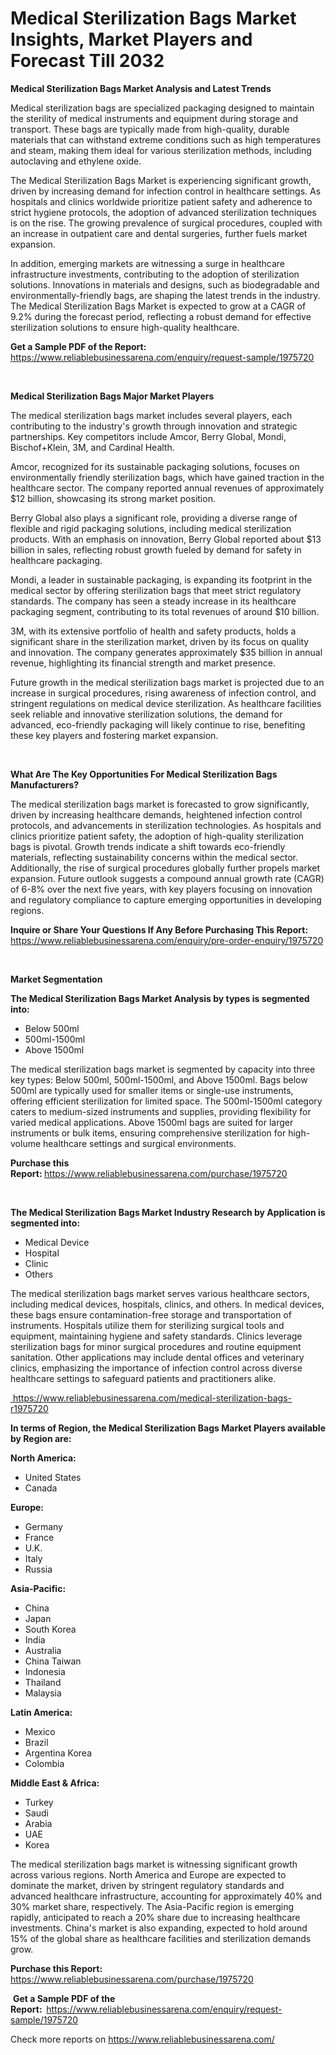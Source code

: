 <p><h1>Medical Sterilization Bags Market Insights, Market Players and Forecast Till 2032</h1></p><p><strong>Medical Sterilization Bags Market Analysis and Latest Trends</strong></p>
<p><p>Medical sterilization bags are specialized packaging designed to maintain the sterility of medical instruments and equipment during storage and transport. These bags are typically made from high-quality, durable materials that can withstand extreme conditions such as high temperatures and steam, making them ideal for various sterilization methods, including autoclaving and ethylene oxide.</p><p>The Medical Sterilization Bags Market is experiencing significant growth, driven by increasing demand for infection control in healthcare settings. As hospitals and clinics worldwide prioritize patient safety and adherence to strict hygiene protocols, the adoption of advanced sterilization techniques is on the rise. The growing prevalence of surgical procedures, coupled with an increase in outpatient care and dental surgeries, further fuels market expansion.</p><p>In addition, emerging markets are witnessing a surge in healthcare infrastructure investments, contributing to the adoption of sterilization solutions. Innovations in materials and designs, such as biodegradable and environmentally-friendly bags, are shaping the latest trends in the industry. The Medical Sterilization Bags Market is expected to grow at a CAGR of 9.2% during the forecast period, reflecting a robust demand for effective sterilization solutions to ensure high-quality healthcare.</p></p>
<p><strong>Get a Sample PDF of the Report:&nbsp;</strong> <a href="https://www.reliablebusinessarena.com/enquiry/request-sample/1975720?utm_campaign=2518&utm_medium=2&utm_source=Github&utm_content=ia&utm_term=05032025&utm_id=medical-sterilization-bags">https://www.reliablebusinessarena.com/enquiry/request-sample/1975720</a></p>
<p>&nbsp;</p>
<p><strong>Medical Sterilization Bags Major Market Players</strong></p>
<p><p>The medical sterilization bags market includes several players, each contributing to the industry's growth through innovation and strategic partnerships. Key competitors include Amcor, Berry Global, Mondi, Bischof+Klein, 3M, and Cardinal Health.</p><p>Amcor, recognized for its sustainable packaging solutions, focuses on environmentally friendly sterilization bags, which have gained traction in the healthcare sector. The company reported annual revenues of approximately $12 billion, showcasing its strong market position.</p><p>Berry Global also plays a significant role, providing a diverse range of flexible and rigid packaging solutions, including medical sterilization products. With an emphasis on innovation, Berry Global reported about $13 billion in sales, reflecting robust growth fueled by demand for safety in healthcare packaging.</p><p>Mondi, a leader in sustainable packaging, is expanding its footprint in the medical sector by offering sterilization bags that meet strict regulatory standards. The company has seen a steady increase in its healthcare packaging segment, contributing to its total revenues of around $10 billion.</p><p>3M, with its extensive portfolio of health and safety products, holds a significant share in the sterilization market, driven by its focus on quality and innovation. The company generates approximately $35 billion in annual revenue, highlighting its financial strength and market presence.</p><p>Future growth in the medical sterilization bags market is projected due to an increase in surgical procedures, rising awareness of infection control, and stringent regulations on medical device sterilization. As healthcare facilities seek reliable and innovative sterilization solutions, the demand for advanced, eco-friendly packaging will likely continue to rise, benefiting these key players and fostering market expansion.</p></p>
<p>&nbsp;</p>
<p><strong>What Are The Key Opportunities For Medical Sterilization Bags Manufacturers?</strong></p>
<p><p>The medical sterilization bags market is forecasted to grow significantly, driven by increasing healthcare demands, heightened infection control protocols, and advancements in sterilization technologies. As hospitals and clinics prioritize patient safety, the adoption of high-quality sterilization bags is pivotal. Growth trends indicate a shift towards eco-friendly materials, reflecting sustainability concerns within the medical sector. Additionally, the rise of surgical procedures globally further propels market expansion. Future outlook suggests a compound annual growth rate (CAGR) of 6-8% over the next five years, with key players focusing on innovation and regulatory compliance to capture emerging opportunities in developing regions.</p></p>
<p><strong>Inquire or Share Your Questions If Any Before Purchasing This Report:</strong> <a href="https://www.reliablebusinessarena.com/enquiry/pre-order-enquiry/1975720?utm_campaign=2518&utm_medium=2&utm_source=Github&utm_content=ia&utm_term=05032025&utm_id=medical-sterilization-bags">https://www.reliablebusinessarena.com/enquiry/pre-order-enquiry/1975720</a></p>
<p>&nbsp;</p>
<p><strong>Market Segmentation</strong></p>
<p><strong>The Medical Sterilization Bags Market Analysis by types is segmented into:</strong></p>
<p><ul><li>Below 500ml</li><li>500ml-1500ml</li><li>Above 1500ml</li></ul></p>
<p><p>The medical sterilization bags market is segmented by capacity into three key types: Below 500ml, 500ml-1500ml, and Above 1500ml. Bags below 500ml are typically used for smaller items or single-use instruments, offering efficient sterilization for limited space. The 500ml-1500ml category caters to medium-sized instruments and supplies, providing flexibility for varied medical applications. Above 1500ml bags are suited for larger instruments or bulk items, ensuring comprehensive sterilization for high-volume healthcare settings and surgical environments.</p></p>
<p><strong>Purchase this Report:&nbsp;</strong><a href="https://www.reliablebusinessarena.com/purchase/1975720?utm_campaign=2518&utm_medium=2&utm_source=Github&utm_content=ia&utm_term=05032025&utm_id=medical-sterilization-bags">https://www.reliablebusinessarena.com/purchase/1975720</a></p>
<p>&nbsp;</p>
<p><strong>The Medical Sterilization Bags Market Industry Research by Application is segmented into:</strong></p>
<p><ul><li>Medical Device</li><li>Hospital</li><li>Clinic</li><li>Others</li></ul></p>
<p><p>The medical sterilization bags market serves various healthcare sectors, including medical devices, hospitals, clinics, and others. In medical devices, these bags ensure contamination-free storage and transportation of instruments. Hospitals utilize them for sterilizing surgical tools and equipment, maintaining hygiene and safety standards. Clinics leverage sterilization bags for minor surgical procedures and routine equipment sanitation. Other applications may include dental offices and veterinary clinics, emphasizing the importance of infection control across diverse healthcare settings to safeguard patients and practitioners alike.</p></p>
<p><a href="https://www.reliablebusinessarena.com/medical-sterilization-bags-r1975720?utm_campaign=2518&utm_medium=2&utm_source=Github&utm_content=ia&utm_term=05032025&utm_id=medical-sterilization-bags">&nbsp;https://www.reliablebusinessarena.com/medical-sterilization-bags-r1975720</a></p>
<p><strong>In terms of Region, the Medical Sterilization Bags Market Players available by Region are:</strong></p>
<p>
    <p> <strong> North America: </strong>
        <ul>
            <li>United States</li>
            <li>Canada</li>
        </ul>
        </p> 
    <p> <strong> Europe: </strong>
        <ul>
            <li>Germany</li>
            <li>France</li>
            <li>U.K.</li>
            <li>Italy</li>
            <li>Russia</li>
        </ul>
        </p> 
    <p> <strong> Asia-Pacific: </strong>
        <ul>
            <li>China</li>
            <li>Japan</li>
            <li>South Korea</li>
            <li>India</li>
            <li>Australia</li>
            <li>China Taiwan</li>
            <li>Indonesia</li>
            <li>Thailand</li>
            <li>Malaysia</li>
        </ul>
        </p> 
    <p> <strong> Latin America: </strong>
        <ul>
            <li>Mexico</li>
            <li>Brazil</li>
            <li>Argentina Korea</li>
            <li>Colombia</li>
        </ul>
        </p> 
    <p> <strong> Middle East & Africa: </strong>
        <ul>
            <li>Turkey</li>
            <li>Saudi</li>
            <li>Arabia</li>
            <li>UAE</li>
            <li>Korea</li>
        </ul>
    </p>
    </p>
<p><p>The medical sterilization bags market is witnessing significant growth across various regions. North America and Europe are expected to dominate the market, driven by stringent regulatory standards and advanced healthcare infrastructure, accounting for approximately 40% and 30% market share, respectively. The Asia-Pacific region is emerging rapidly, anticipated to reach a 20% share due to increasing healthcare investments. China's market is also expanding, expected to hold around 15% of the global share as healthcare facilities and sterilization demands grow.</p></p>
<p><strong>Purchase this Report: </strong><a href="https://www.reliablebusinessarena.com/purchase/1975720?utm_campaign=2518&utm_medium=2&utm_source=Github&utm_content=ia&utm_term=05032025&utm_id=medical-sterilization-bags">https://www.reliablebusinessarena.com/purchase/1975720</a></p>
<p>&nbsp;<strong>Get a Sample PDF of the Report:&nbsp;&nbsp;</strong><a href="https://www.reliablebusinessarena.com/enquiry/request-sample/1975720?utm_campaign=2518&utm_medium=2&utm_source=Github&utm_content=ia&utm_term=05032025&utm_id=medical-sterilization-bags">https://www.reliablebusinessarena.com/enquiry/request-sample/1975720</a></p>
<p><strong></strong></p>
<p>Check more reports on <a href="https://www.reliablebusinessarena.com/?utm_campaign=2518&utm_medium=2&utm_source=Github&utm_content=ia&utm_term=05032025&utm_id=medical-sterilization-bags">https://www.reliablebusinessarena.com/</a></p>